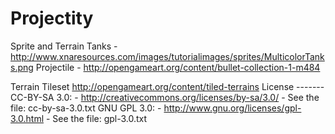 # Projectity

Sprite and Terrain 
	Tanks - http://www.xnaresources.com/images/tutorialimages/sprites/MulticolorTanks.png
	Projectile - http://opengameart.org/content/bullet-collection-1-m484
	
Terrain Tileset
	http://opengameart.org/content/tiled-terrains
	License
	-------	
	CC-BY-SA 3.0:
	 - http://creativecommons.org/licenses/by-sa/3.0/
	 - See the file: cc-by-sa-3.0.txt
	GNU GPL 3.0:
	 - http://www.gnu.org/licenses/gpl-3.0.html
	 - See the file: gpl-3.0.txt